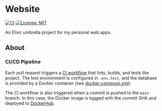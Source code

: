 # Website

[![CI](https://github.com/nseguin42/ns_umbrella/actions/workflows/ci.yaml/badge.svg?branch=main&event=push)](https://github.com/nseguin42/ns_umbrella/actions/workflows/ci.yaml)
[![License: MIT](https://img.shields.io/badge/License-MIT-yellow.svg)](https://opensource.org/licenses/MIT)

An Elixir umbrella project for my personal web apps.

## About

### CI/CD Pipeline

Each pull request triggers a [CI workflow](./.github/workflows/ci.yaml) that lints, builds, and
tests the project. The test environment is configured in `.env.test`, and the database is provided
by a Docker container (see [docker-compose.yml](./docker-compose.yml)).

The CI workflow is also triggered when a commit is pushed to the `main` branch. In this case, the
Docker image is tagged with the commit SHA and deployed to [DockerHub](https://hub.docker.com/repository/docker/nseguin42/website).
